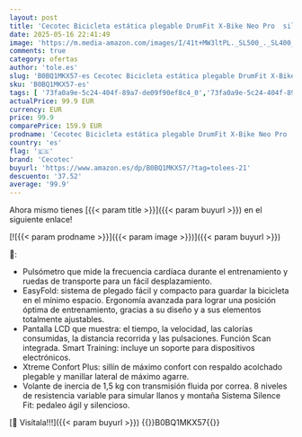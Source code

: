 ```yaml
---
layout: post
title: 'Cecotec Bicicleta estática plegable DrumFit X-Bike Neo Pro  sillín confort con respaldo  Volante de inercia 1 5 kg  8 Niveles  Plegado fácil y compacto  Pantalla LCD  Soporte dispositivos  pulsómetro'
date: 2025-05-16 22:41:49
image: 'https://m.media-amazon.com/images/I/41t+MW3ltPL._SL500_._SL400_.jpg'
comments: true
category: ofertas
author: 'tole.es'
slug: 'B0BQ1MKX57-es Cecotec Bicicleta estática plegable DrumFit X-Bike Neo Pro...'
sku: 'B0BQ1MKX57-es'
tags: [ '73fa0a9e-5c24-404f-89a7-de09f90ef8c4_0','73fa0a9e-5c24-404f-89a7-de09f90ef8c4_3901','Arborist Merchandising Root','Bicicletas estáticas','Bicicletas estáticas y de spinning para fitness','Deportes y aire libre','Fitness y ejercicio','Máquinas de cardio para fitness','Self Service','Special Features Stores','bicicleta','cecotec','🇪🇸', ]
actualPrice: 99.9 EUR
currency: EUR
price: 99.9
comparePrice: 159.9 EUR
prodname: 'Cecotec Bicicleta estática plegable DrumFit X-Bike Neo Pro  sillín confort con respaldo  Volante de inercia 1 5 kg  8 Niveles  Plegado fácil y compacto  Pantalla LCD  Soporte dispositivos  pulsómetro'
country: 'es'
flag: '🇪🇸'
brand: 'Cecotec'
buyurl: 'https://www.amazon.es/dp/B0BQ1MKX57/?tag=tolees-21'
descuento: '37.52'
average: '99.9'
---
```


Ahora mismo tienes [{{< param title >}}]({{< param buyurl >}}) en el siguiente enlace!

[![{{< param prodname >}}]({{< param image >}})]({{< param buyurl >}})

🔎:

- Pulsómetro que mide la frecuencia cardíaca durante el entrenamiento y ruedas de transporte para un fácil desplazamiento.
- EasyFold: sistema de plegado fácil y compacto para guardar la bicicleta en el mínimo espacio. Ergonomía avanzada para lograr una posición óptima de entrenamiento, gracias a su diseño y a sus elementos totalmente ajustables.
- Pantalla LCD que muestra: el tiempo, la velocidad, las calorías consumidas, la distancia recorrida y las pulsaciones. Función Scan integrada. Smart Training: incluye un soporte para dispositivos electrónicos.
- Xtreme Confort Plus: sillín de máximo confort con respaldo acolchado plegable y manillar lateral de máximo agarre.
- Volante de inercia de 1,5 kg con transmisión fluida por correa. 8 niveles de resistencia variable para simular llanos y montaña Sistema Silence Fit: pedaleo ágil y silencioso.

[🛒 Visítala!!!]({{< param buyurl >}})
{{<world>}}B0BQ1MKX57{{</world>}}
